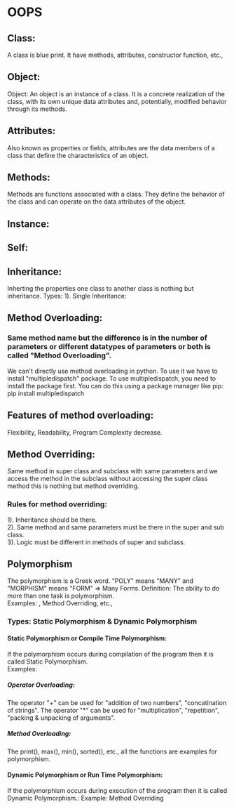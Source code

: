 # OOPS
## Class: 
A class is blue print. It have methods, attributes, constructor function, etc.,
## Object:
Object: An object is an instance of a class. It is a concrete realization of the class, with its own unique data attributes and, potentially, modified behavior through its methods.

## Attributes: 
Also known as properties or fields, attributes are the data members of a class that define the characteristics of an object.

## Methods: 
Methods are functions associated with a class. They define the behavior of the class and can operate on the data attributes of the object.
## Instance:
## Self: 
## Inheritance:
Inherting the properties one class to another class is nothing but inheritance.
Types:
1). Single Inheritance:

## Method Overloading: 
### Same method name but the difference is in the number of parameters or different datatypes of parameters or both is called "Method Overloading". 
We can't directly use method overloading in python. To use it we have to install "multipledispatch" package.
To use multipledispatch, you need to install the package first. You can do this using a package manager like pip:  pip install multipledispatch<br>
## Features of method overloading: 
Flexibility, Readability, Program Complexity decrease.

## Method Overriding:
Same method in super class and subclass with same parameters and 
we access the method in the subclass without accessing the super class
method this is nothing but method overriding.

### Rules for method overriding: 
1). Inheritance should be there.<br>
2). Same method and same parameters must be there in the super and sub class.<br>
3). Logic must be different in methods of super and subclass.<br>

## Polymorphism
The polymorphism is a Greek word. "POLY" means "MANY" and "MORPHISM" means "FORM" => Many Forms.
Definition: 
The ability to do more than one task is polymorphism.<br>
Examples: , Method Overriding, etc.,
### Types: Static Polymorphism & Dynamic Polymorphism
<h4>Static Polymorphism or Compile Time Polymorphism:</h4> If the polymorphism occurs during compilation of the program then it is called Static Polymorphism.<br>
Examples:<br>
<h5> Operator Overloading:</h5> 
The operator "+" can be used for "addition of two numbers", "concatination of strings".
The operator "*" can be used for "multiplication", "repetition", "packing & unpacking of arguments".
<h5> Method Overloading:</h5>
The print(), max(), min(), sorted(), etc., all the functions are examples for polymorphism.<br>
<h4>Dynamic Polymorphism or Run Time Polymorphism:</h4> If the polymorphism occurs during execution of the program then it is called Dynamic Polymorphism.:
Example: Method Overriding














